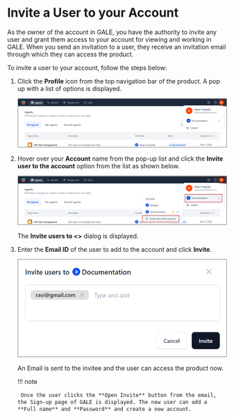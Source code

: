 # Invite a User to your Account

As the owner of the account in GALE, you have the authority to invite any user and grant them access to your account for viewing and working in GALE. When you send an invitation to a user, they receive an invitation email through which they can access the product.

To invite a user to your account, follow the steps below:


1. Click the **Profile** icon from the top navigation bar of the product. A pop up with a list of options is displayed.

    <img src="../images/profile-icon.png" alt="Profile Icon" title="Profile Icon" style="border: 1px solid gray; zoom:80%;">

2. Hover over your **Account** name from the pop-up list and click the **Invite user to the account** option from the list as shown below.

    <img src="../images/invite-user-to-account.png" alt="Invite User to Account" title="Invite User to Account" style="border: 1px solid gray; zoom:80%;">

    The **Invite users to &lt;<account name>>** dialog is displayed.

3. Enter the **Email ID** of the user to add to the account and click **Invite**.

    <img src="../images/add-user-id-to-invite.png" alt="Add User ID to Invite" title="Add User ID to Invite" style="border: 1px solid gray; zoom:80%;">

    An Email is sent to the invitee and the user can access the product now.

    !!! note

        Once the user clicks the **Open Invite** button from the email, the Sign-up page of GALE is displayed. The new user can add a **Full name** and **Password** and create a new account.
